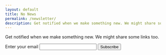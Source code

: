 ```yaml
---
layout: default
title: No News
permalink: /newsletter/
description: Get notified when we make something new. We might share some links too.
---
```


Get notified when we make something new. We might share some links too.

<form
  action="https://buttondown.email/api/emails/embed-subscribe/numberedworks"
  method="post"
  target="popupwindow"
  onsubmit="window.open('https://buttondown.email/numberedworks', 'popupwindow')"
  class="embeddable-buttondown-form">
  <label for="bd-email">Enter your email</label>
  <input type="email" name="email" id="bd-email" />
  <input type="submit" value="Subscribe" />
</form>
